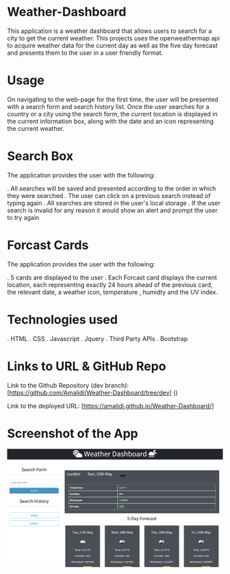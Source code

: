 # Weather-Dashboard

This application is a weather dashboard that allows users to search for a city to get the current weather. This projects uses the openweathermap api to acquire weather data for the current day as well as the five day forecast and presents them to the user in a user friendly format.

# Usage

On navigating to the web-page for the first time, the user will be presented with a search form and search history list. Once the user searches for a country or a city using the search form, the current location is displayed in the current information box, along with the date and an icon representing the current weather.

# Search Box

The application provides the user with the following:

. All searches will be saved and presented according to the order in which they were searched
. The user can click on a previous search instead of typing again
. All searches are stored in the user's local storage
. If the user search is invalid for any reason it would show an alert and prompt the user to try again

# Forcast Cards

The application provides the user with the following:

. 5 cards are displayed to the user
. Each Forcast card displays the current location, each representing exactly 24 hours ahead of the previous card, the relevant date, a weather icon, temperature , humidty and the UV index.

# Technologies used

. HTML
. CSS
. Javascript
. Jquery
. Third Party APIs
. Bootstrap

# Links to URL & GitHub Repo

Link to the Github Repository (dev branch):[https://github.com/Amalidi/Weather-Dashboard/tree/dev] ()

Link to the deployed URL: [https://amalidi.github.io/Weather-Dashboard/]

# Screenshot of the App

![Image of the project](./assets/images/weather-dashboard.png)
